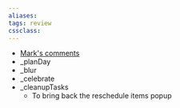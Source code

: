 ```yaml
---
aliases: 
tags: review 
cssclass: 
---
```


- [Mark's comments](https://www.facebook.com/groups/1927874704161821/permalink/3017920678490546/)
-   _planDay
-   _blur
-   _celebrate
-   _cleanupTasks
	-   To bring back the reschedule items popup